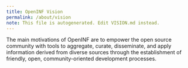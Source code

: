 ```yaml
---
title: OpenINF Vision
permalink: /about/vision
note: This file is autogenerated. Edit VISION.md instead.
---
```


The main motivations of OpenINF are to empower the open source community with
tools to aggregate, curate, disseminate, and apply information derived from
diverse sources through the establishment of friendly, open, community-oriented
development processes.
